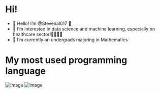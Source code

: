 # Hi!
- 👋 Hello! I’m @Stevenal017 👋
- 👀 I’m interested in data science and machine learning, especially on healthcare sector!👨‍⚕️👩‍⚕️  
- 🏫 I’m currently an undergrads majoring in Mathematics

# My most used programming language
![image](https://user-images.githubusercontent.com/82597461/149863636-caf80599-db42-43ec-a562-b5b481e96133.png)
![image](https://user-images.githubusercontent.com/82597461/149863662-fce1d05e-c4e6-4495-b200-e8f29acb49ad.png)

<!---
Stevenal017/Stevenal017 is a ✨ special ✨ repository because its `README.md` (this file) appears on your GitHub profile.
You can click the Preview link to take a look at your changes.
--->

